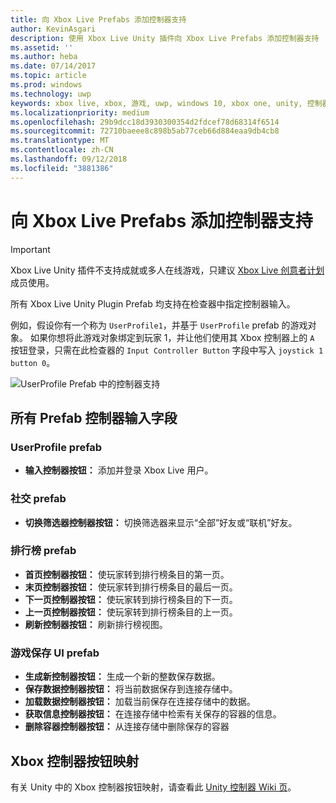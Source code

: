 ```yaml
---
title: 向 Xbox Live Prefabs 添加控制器支持
author: KevinAsgari
description: 使用 Xbox Live Unity 插件向 Xbox Live Prefabs 添加控制器支持
ms.assetid: ''
ms.author: heba
ms.date: 07/14/2017
ms.topic: article
ms.prod: windows
ms.technology: uwp
keywords: xbox live, xbox, 游戏, uwp, windows 10, xbox one, unity, 控制器支持
ms.localizationpriority: medium
ms.openlocfilehash: 29b9dcc18d3930300354d2fdcef78d68314f6514
ms.sourcegitcommit: 72710baeee8c898b5ab77ceb66d884eaa9db4cb8
ms.translationtype: MT
ms.contentlocale: zh-CN
ms.lasthandoff: 09/12/2018
ms.locfileid: "3881386"
---
```

# <a name="add-controller-support-to-xbox-live-prefabs"></a>向 Xbox Live Prefabs 添加控制器支持

> [!IMPORTANT]
> Xbox Live Unity 插件不支持成就或多人在线游戏，只建议 [Xbox Live 创意者计划](../developer-program-overview.md)成员使用。

所有 Xbox Live Unity Plugin Prefab 均支持在检查器中指定控制器输入。

例如，假设你有一个称为 `UserProfile1`，并基于 `UserProfile` prefab 的游戏对象。 如果你想将此游戏对象绑定到玩家 1，并让他们使用其 Xbox 控制器上的 `A` 按钮登录，只需在此检查器的 `Input Controller Button` 字段中写入 `joystick 1 button 0`。

  ![UserProfile Prefab 中的控制器支持](../images/unity/controller-support-example.png)

## <a name="all-prefab-controller-input-fields"></a>所有 Prefab 控制器输入字段
### <a name="userprofile-prefab"></a>UserProfile prefab
- **输入控制器按钮：** 添加并登录 Xbox Live 用户。

### <a name="social-prefab"></a>社交 prefab
- **切换筛选器控制器按钮：** 切换筛选器来显示“全部”好友或“联机”好友。

### <a name="leaderboard-prefab"></a>排行榜 prefab
- **首页控制器按钮：** 使玩家转到排行榜条目的第一页。
- **末页控制器按钮：** 使玩家转到排行榜条目的最后一页。
- **下一页控制器按钮：** 使玩家转到排行榜条目的下一页。
- **上一页控制器按钮：** 使玩家转到排行榜条目的上一页。
- **刷新控制器按钮：** 刷新排行榜视图。


### <a name="game-save-ui-prefab"></a>游戏保存 UI prefab
- **生成新控制器按钮：** 生成一个新的整数保存数据。
- **保存数据控制器按钮：** 将当前数据保存到连接存储中。
- **加载数据控制器按钮：** 加载当前保存在连接存储中的数据。
- **获取信息控制器按钮：** 在连接存储中检索有关保存的容器的信息。
- **删除容器控制器按钮：** 从连接存储中删除保存的容器

## <a name="xbox-controller-button-mappings"></a>Xbox 控制器按钮映射

有关 Unity 中的 Xbox 控制器按钮映射，请查看此 [Unity 控制器 Wiki 页](http://wiki.unity3d.com/index.php?title=Xbox360Controller)。
